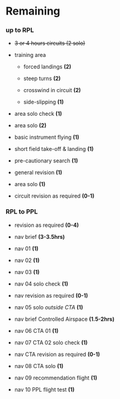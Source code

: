 # Remaining

### up to RPL

* ~~3 or 4 hours circuits (2 solo)~~

* training area

  * forced landings **(2)**

  * steep turns **(2)**

  * crosswind in circuit **(2)**

  * side-slipping **(1)**

* area solo check **(1)**

* area solo **(2)**

* basic instrument flying **(1)**

* short field take-off & landing **(1)**

* pre-cautionary search **(1)**

* general revision **(1)**

* area solo **(1)**

* circuit revision as required **(0-1)**

### RPL to PPL

* revision as required **(0-4)**

* nav brief **(3-3.5hrs)**

* nav 01 **(1)**

* nav 02 **(1)**

* nav 03 **(1)**

* nav 04 solo check **(1)**

* nav revision as required **(0-1)**

* nav 05 solo *outside CTA* **(1)**

* nav brief Controlled Airspace **(1.5-2hrs)**

* nav 06 CTA 01 **(1)**

* nav 07 CTA 02 solo check **(1)**

* nav CTA revision as required **(0-1)**

* nav 08 CTA solo **(1)**

* nav 09 recommendation flight **(1)**

* nav 10 PPL flight test **(1)**
